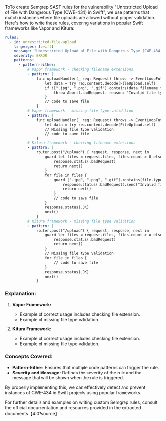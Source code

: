 ToTo create Semgrep SAST rules for the vulnerability "Unrestricted Upload of File with Dangerous Type (CWE-434) in Swift", we use patterns that match instances where file uploads are allowed without proper validation. Here's how to write these rules, covering variations in popular Swift frameworks like Vapor and Kitura:

```yaml
rules:
  - id: unrestricted-file-upload
    languages: [swift]
    message: "Unrestricted Upload of File with Dangerous Type (CWE-434)"
    severity: ERROR
    patterns:
      - pattern-either:
          # Vapor framework - checking filename extensions
          - pattern: |
              func uploadHandler(_ req: Request) throws -> EventLoopFuture<String> {
                  let data = try req.content.decode(FileUpload.self)
                  if ![".jpg", ".png", ".gif"].contains(data.filename.fileExtension) {
                      throw Abort(.badRequest, reason: "Invalid file type")
                  }
                  // code to save file
              }
          # Vapor framework - missing file type validation
          - pattern: |
              func uploadHandler(_ req: Request) throws -> EventLoopFuture<String> {
                  let data = try req.content.decode(FileUpload.self)
                  // Missing file type validation
                  // code to save file
              }
          # Kitura framework - checking filename extensions
          - pattern: |
              router.post("/upload") { request, response, next in
                  guard let files = request.files, files.count > 0 else {
                      response.status(.badRequest)
                      return next()
                  }
                  for file in files {
                      guard [".jpg", ".png", ".gif"].contains(file.type) else {
                          response.status(.badRequest).send("Invalid file type")
                          return next()
                      }
                      // code to save file
                  }
                  response.status(.OK)
                  next()
              }
          # Kitura framework - missing file type validation
          - pattern: |
              router.post("/upload") { request, response, next in
                  guard let files = request.files, files.count > 0 else {
                      response.status(.badRequest)
                      return next()
                  }
                  // Missing file type validation
                  for file in files {
                      // code to save file
                  }
                  response.status(.OK)
                  next()
              }
```

### Explanation:
1. **Vapor Framework:**
   - Example of correct usage includes checking file extension.
   - Example of missing file type validation.
   
2. **Kitura Framework:**
   - Example of correct usage includes checking file extension.
   - Example of missing file type validation.

### Concepts Covered:
- **Pattern-Either:** Ensures that multiple code patterns can trigger the rule.
- **Severity and Message:** Defines the severity of the rule and the message that will be shown when the rule is triggered.

By properly implementing this, we can effectively detect and prevent instances of CWE-434 in Swift projects using popular frameworks.

For further details and examples on writing custom Semgrep rules, consult the official documentation and resources provided in the extracted documents【4:0†source】 .